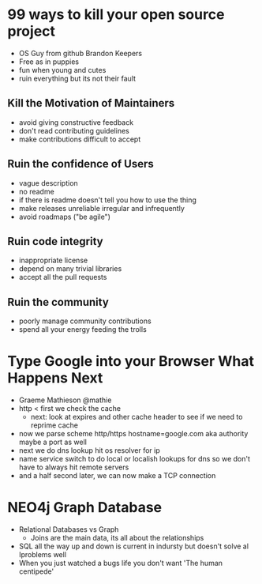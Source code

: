 # 99 ways to kill your open source project
- OS Guy from github Brandon Keepers
 - Free as in puppies
  - fun when young and cutes
  - ruin everything but its not their fault
## Kill the Motivation of Maintainers
  - avoid giving constructive feedback
  - don't read contributing guidelines
  - make contributions difficult to accept
## Ruin the confidence of Users
  - vague description
  - no readme
  - if there is readme doesn't tell you how to use the thing
  - make releases unreliable irregular and infrequently
  - avoid roadmaps ("be agile")
## Ruin code integrity
  - inappropriate license
  - depend on many trivial libraries
  - accept all the pull requests
## Ruin the community
  - poorly manage community contributions
  - spend all your energy feeding the trolls


# Type Google into your Browser What Happens Next
- Graeme Mathieson @mathie
- http < first we check the cache
  - next: look at expires and other cache header to see if we need to reprime cache
- now we parse scheme http/https hostname=google.com aka authority maybe a port as well
- next we do dns lookup hit os resolver for ip
- name service switch to do local or localish lookups for dns so we don't have to always hit remote servers
- and a half second later, we can now make a TCP connection


# NEO4j Graph Database
- Relational Databases vs Graph
  - Joins are the main data, its all about the relationships
- SQL all the way up and down is current in indursty but doesn't solve al lproblems well
- When you just watched a bugs life you don't want 'The human centipede'
